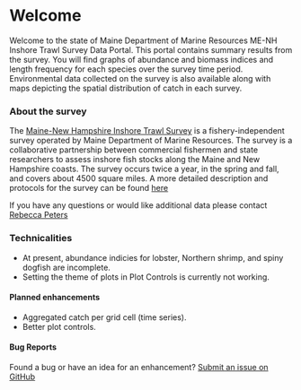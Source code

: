# Welcome

Welcome to the state of Maine Department of Marine Resources ME-NH Inshore Trawl Survey Data Portal. This portal contains summary results from the survey. You will find graphs of abundance and biomass indices and length frequency for each species over the survey time period. Environmental data collected on the survey is also available along with maps depicting the spatial distribution of catch in each survey.


### About the survey

The [Maine-New Hampshire Inshore Trawl Survey](https://www.maine.gov/dmr/science-research/projects/trawlsurvey/index.html) is a fishery-independent survey operated by Maine Department of Marine Resources. The survey is a collaborative partnership between commercial fishermen and state researchers to assess inshore fish stocks along the Maine and New Hampshire coasts. The survey occurs twice a year, in the spring and fall, and covers about 4500 square miles. A more detailed description and protocols for the survey can be found [here](https://www.maine.gov/dmr/science-research/projects/trawlsurvey/reports/documents/proceduresandprotocols.pdf)

If you have any questions or would like additional data please contact [Rebecca Peters](https://www.maine.gov/dmr/about/employees.html)

### Technicalities

* At present, abundance indicies for lobster, Northern shrimp, and spiny dogfish are incomplete.
* Setting the theme of plots in Plot Controls is currently not working.

#### Planned enhancements

* Aggregated catch per grid cell (time series).
* Better plot controls.


#### Bug Reports

Found a bug or have an idea for an enhancement? [Submit an issue on GitHub](https://github.com/mainedmr/Trawl_Survey_Portal/issues)
